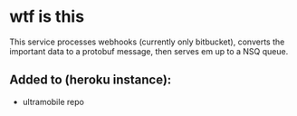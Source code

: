 # wtf is this
This service processes webhooks (currently only bitbucket), converts the important data to a protobuf message, then serves em up to a NSQ queue. 

## Added to (heroku instance): 
- ultramobile repo
